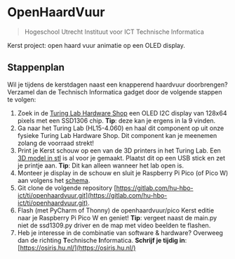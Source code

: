 # OpenHaardVuur

> Hogeschool Utrecht
> Instituut voor ICT
> Technische Informatica

Kerst project: open haard vuur animatie op een OLED display.

## Stappenplan

Wil je tijdens de kerstdagen naast een knapperend haardvuur doorbrengen? Verzamel dan de Technisch Informatica gadget door de volgende stappen te volgen:

1. Zoek in de [Turing Lab Hardware Shop](https://hu-hbo-ict.gitlab.io/turing-lab/ti-lab-shop/index.html) een OLED I2C display van 128x64 pixels met een SSD1306 chip. **Tip**: deze kan je ergens in la 9 vinden.
2. Ga naar het Turing Lab (HL15-4.060) en haal dit component op uit onze fysieke Turing Lab Hardware Shop. Dit component kan je meenemen zolang de voorraad strekt! 
3. Print je Kerst schouw op een van de 3D printers in het Turing Lab. Een [3D model in stl](./files/haard3D/TI_haard_v5.stl) is al voor je gemaakt. Plaatst dit op een USB stick en zet je printje aan. **Tip**: Dit kan alleen wanneer het lab open is.
4. Monteer je display in de schouw en sluit je Raspberry Pi Pico (of Pico W) aan volgens het [schema](README.md#hardware-setup).
5. Git clone de volgende repository [https://gitlab.com/hu-hbo-ict/ti/openhaardvuur.git](https://gitlab.com/hu-hbo-ict/ti/openhaardvuur.git).
6. Flash (met PyCharm of Thonny) de openhaardvuur/pico Kerst editie naar je Raspberry Pi Pico W en geniet! **Tip**: vergeet naast de main.py niet de ssd1309.py driver en de map met video beelden te flashen.
7. Heb je interesse in de combinatie van software & hardware? Overweeg dan de richting **T**echnische **I**nformatica. **Schrijf je tijdig in**: [https://osiris.hu.nl/](https://osiris.hu.nl/)
